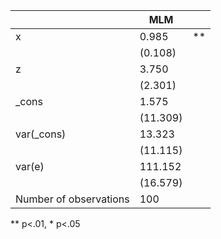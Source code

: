 |                        | MLM      |    |
|------------------------|----------|----|
| x                      | 0.985    | ** |
|                        | (0.108)  |    |
| z                      | 3.750    |    |
|                        | (2.301)  |    |
| _cons                  | 1.575    |    |
|                        | (11.309) |    |
| var(_cons)             | 13.323   |    |
|                        | (11.115) |    |
| var(e)                 | 111.152  |    |
|                        | (16.579) |    |
| Number of observations | 100      |    |
** p<.01, * p<.05
